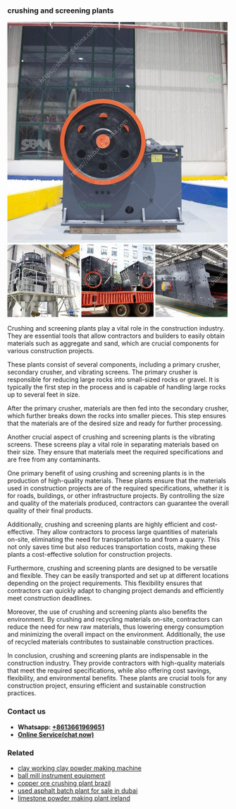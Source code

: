 <h3>crushing and screening plants</h3><img src='1702260221.jpg' alt=''><p>Crushing and screening plants play a vital role in the construction industry. They are essential tools that allow contractors and builders to easily obtain materials such as aggregate and sand, which are crucial components for various construction projects.</p><p>These plants consist of several components, including a primary crusher, secondary crusher, and vibrating screens. The primary crusher is responsible for reducing large rocks into small-sized rocks or gravel. It is typically the first step in the process and is capable of handling large rocks up to several feet in size.</p><p>After the primary crusher, materials are then fed into the secondary crusher, which further breaks down the rocks into smaller pieces. This step ensures that the materials are of the desired size and ready for further processing.</p><p>Another crucial aspect of crushing and screening plants is the vibrating screens. These screens play a vital role in separating materials based on their size. They ensure that materials meet the required specifications and are free from any contaminants.</p><p>One primary benefit of using crushing and screening plants is in the production of high-quality materials. These plants ensure that the materials used in construction projects are of the required specifications, whether it is for roads, buildings, or other infrastructure projects. By controlling the size and quality of the materials produced, contractors can guarantee the overall quality of their final products.</p><p>Additionally, crushing and screening plants are highly efficient and cost-effective. They allow contractors to process large quantities of materials on-site, eliminating the need for transportation to and from a quarry. This not only saves time but also reduces transportation costs, making these plants a cost-effective solution for construction projects.</p><p>Furthermore, crushing and screening plants are designed to be versatile and flexible. They can be easily transported and set up at different locations depending on the project requirements. This flexibility ensures that contractors can quickly adapt to changing project demands and efficiently meet construction deadlines.</p><p>Moreover, the use of crushing and screening plants also benefits the environment. By crushing and recycling materials on-site, contractors can reduce the need for new raw materials, thus lowering energy consumption and minimizing the overall impact on the environment. Additionally, the use of recycled materials contributes to sustainable construction practices.</p><p>In conclusion, crushing and screening plants are indispensable in the construction industry. They provide contractors with high-quality materials that meet the required specifications, while also offering cost savings, flexibility, and environmental benefits. These plants are crucial tools for any construction project, ensuring efficient and sustainable construction practices.</p><h3>Contact us</h3><ul><li><strong>Whatsapp:&nbsp;<a href="https://wa.me/8613661969651">+8613661969651</a></strong></li><li><a href="https://swt.shibang-china.com/?git&amp;zhl&amp;crushing and screening plants"><strong>Online Service(chat now)</strong></a></li></ul><h3>Related</h3><ul><li><a href='clay working clay powder making machine.md'>clay working clay powder making machine</a></li><li><a href='ball mill instrument equipment.md'>ball mill instrument equipment</a></li><li><a href='copper ore crushing plant brazil.md'>copper ore crushing plant brazil</a></li><li><a href='used asphalt batch plant for sale in dubai.md'>used asphalt batch plant for sale in dubai</a></li><li><a href='limestone powder making plant ireland.md'>limestone powder making plant ireland</a></li></ul>